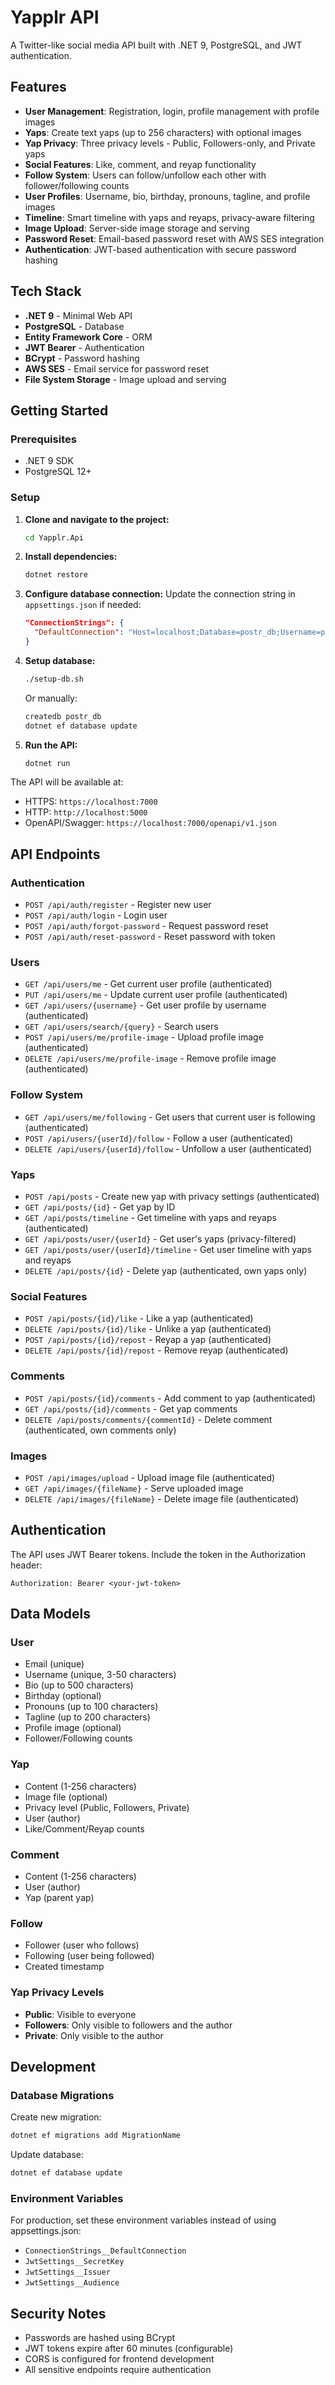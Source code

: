 # Yapplr API

A Twitter-like social media API built with .NET 9, PostgreSQL, and JWT authentication.

## Features

- **User Management**: Registration, login, profile management with profile images
- **Yaps**: Create text yaps (up to 256 characters) with optional images
- **Yap Privacy**: Three privacy levels - Public, Followers-only, and Private yaps
- **Social Features**: Like, comment, and reyap functionality
- **Follow System**: Users can follow/unfollow each other with follower/following counts
- **User Profiles**: Username, bio, birthday, pronouns, tagline, and profile images
- **Timeline**: Smart timeline with yaps and reyaps, privacy-aware filtering
- **Image Upload**: Server-side image storage and serving
- **Password Reset**: Email-based password reset with AWS SES integration
- **Authentication**: JWT-based authentication with secure password hashing

## Tech Stack

- **.NET 9** - Minimal Web API
- **PostgreSQL** - Database
- **Entity Framework Core** - ORM
- **JWT Bearer** - Authentication
- **BCrypt** - Password hashing
- **AWS SES** - Email service for password reset
- **File System Storage** - Image upload and serving

## Getting Started

### Prerequisites

- .NET 9 SDK
- PostgreSQL 12+

### Setup

1. **Clone and navigate to the project:**
   ```bash
   cd Yapplr.Api
   ```

2. **Install dependencies:**
   ```bash
   dotnet restore
   ```

3. **Configure database connection:**
   Update the connection string in `appsettings.json` if needed:
   ```json
   "ConnectionStrings": {
     "DefaultConnection": "Host=localhost;Database=postr_db;Username=postgres;Password=postgres"
   }
   ```

4. **Setup database:**
   ```bash
   ./setup-db.sh
   ```
   
   Or manually:
   ```bash
   createdb postr_db
   dotnet ef database update
   ```

5. **Run the API:**
   ```bash
   dotnet run
   ```

The API will be available at:
- HTTPS: `https://localhost:7000`
- HTTP: `http://localhost:5000`
- OpenAPI/Swagger: `https://localhost:7000/openapi/v1.json`

## API Endpoints

### Authentication
- `POST /api/auth/register` - Register new user
- `POST /api/auth/login` - Login user
- `POST /api/auth/forgot-password` - Request password reset
- `POST /api/auth/reset-password` - Reset password with token

### Users
- `GET /api/users/me` - Get current user profile (authenticated)
- `PUT /api/users/me` - Update current user profile (authenticated)
- `GET /api/users/{username}` - Get user profile by username (authenticated)
- `GET /api/users/search/{query}` - Search users
- `POST /api/users/me/profile-image` - Upload profile image (authenticated)
- `DELETE /api/users/me/profile-image` - Remove profile image (authenticated)

### Follow System
- `GET /api/users/me/following` - Get users that current user is following (authenticated)
- `POST /api/users/{userId}/follow` - Follow a user (authenticated)
- `DELETE /api/users/{userId}/follow` - Unfollow a user (authenticated)

### Yaps
- `POST /api/posts` - Create new yap with privacy settings (authenticated)
- `GET /api/posts/{id}` - Get yap by ID
- `GET /api/posts/timeline` - Get timeline with yaps and reyaps (authenticated)
- `GET /api/posts/user/{userId}` - Get user's yaps (privacy-filtered)
- `GET /api/posts/user/{userId}/timeline` - Get user timeline with yaps and reyaps
- `DELETE /api/posts/{id}` - Delete yap (authenticated, own yaps only)

### Social Features
- `POST /api/posts/{id}/like` - Like a yap (authenticated)
- `DELETE /api/posts/{id}/like` - Unlike a yap (authenticated)
- `POST /api/posts/{id}/repost` - Reyap a yap (authenticated)
- `DELETE /api/posts/{id}/repost` - Remove reyap (authenticated)

### Comments
- `POST /api/posts/{id}/comments` - Add comment to yap (authenticated)
- `GET /api/posts/{id}/comments` - Get yap comments
- `DELETE /api/posts/comments/{commentId}` - Delete comment (authenticated, own comments only)

### Images
- `POST /api/images/upload` - Upload image file (authenticated)
- `GET /api/images/{fileName}` - Serve uploaded image
- `DELETE /api/images/{fileName}` - Delete image file (authenticated)

## Authentication

The API uses JWT Bearer tokens. Include the token in the Authorization header:

```
Authorization: Bearer <your-jwt-token>
```

## Data Models

### User
- Email (unique)
- Username (unique, 3-50 characters)
- Bio (up to 500 characters)
- Birthday (optional)
- Pronouns (up to 100 characters)
- Tagline (up to 200 characters)
- Profile image (optional)
- Follower/Following counts

### Yap
- Content (1-256 characters)
- Image file (optional)
- Privacy level (Public, Followers, Private)
- User (author)
- Like/Comment/Reyap counts

### Comment
- Content (1-256 characters)
- User (author)
- Yap (parent yap)

### Follow
- Follower (user who follows)
- Following (user being followed)
- Created timestamp

### Yap Privacy Levels
- **Public**: Visible to everyone
- **Followers**: Only visible to followers and the author
- **Private**: Only visible to the author

## Development

### Database Migrations

Create new migration:
```bash
dotnet ef migrations add MigrationName
```

Update database:
```bash
dotnet ef database update
```

### Environment Variables

For production, set these environment variables instead of using appsettings.json:
- `ConnectionStrings__DefaultConnection`
- `JwtSettings__SecretKey`
- `JwtSettings__Issuer`
- `JwtSettings__Audience`

## Security Notes

- Passwords are hashed using BCrypt
- JWT tokens expire after 60 minutes (configurable)
- CORS is configured for frontend development
- All sensitive endpoints require authentication
